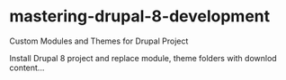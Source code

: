 # mastering-drupal-8-development

Custom Modules and Themes for Drupal Project

Install Drupal 8 project and replace module, theme folders with downlod content...